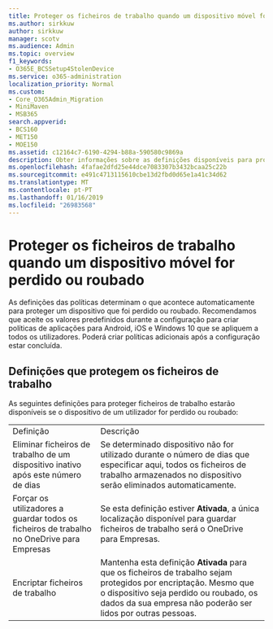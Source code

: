 ```yaml
---
title: Proteger os ficheiros de trabalho quando um dispositivo móvel for perdido ou roubado
ms.author: sirkkuw
author: sirkkuw
manager: scotv
ms.audience: Admin
ms.topic: overview
f1_keywords:
- O365E_BCSSetup4StolenDevice
ms.service: o365-administration
localization_priority: Normal
ms.custom:
- Core_O365Admin_Migration
- MiniMaven
- MSB365
search.appverid:
- BCS160
- MET150
- MOE150
ms.assetid: c12164c7-6190-4294-b88a-590580c9869a
description: Obter informações sobre as definições disponíveis para proteger os ficheiros de trabalho se o dispositivo do utilizador for perdido ou roubado.
ms.openlocfilehash: 4fafae2dfd25e44dce7083307b3432bcaa25c22b
ms.sourcegitcommit: e491c4713115610cbe13d2fbd0d65e1a41c34d62
ms.translationtype: MT
ms.contentlocale: pt-PT
ms.lasthandoff: 01/16/2019
ms.locfileid: "26983568"
---
```

# <a name="protect-work-files-when-a-mobile-device-is-lost-or-stolen"></a>Proteger os ficheiros de trabalho quando um dispositivo móvel for perdido ou roubado

As definições das políticas determinam o que acontece automaticamente para proteger um dispositivo que foi perdido ou roubado. Recomendamos que aceite os valores predefinidos durante a configuração para criar políticas de aplicações para Android, iOS e Windows 10 que se apliquem a todos os utilizadores. Poderá criar políticas adicionais após a configuração estar concluída.
  
## <a name="settings-that-protect-work-files"></a>Definições que protegem os ficheiros de trabalho

As seguintes definições para proteger ficheiros de trabalho estarão disponíveis se o dispositivo de um utilizador for perdido ou roubado:
  
|||
|:-----|:-----|
|Definição  <br/> |Descrição  <br/> |
|Eliminar ficheiros de trabalho de um dispositivo inativo após este número de dias  <br/> |Se determinado dispositivo não for utilizado durante o número de dias que especificar aqui, todos os ficheiros de trabalho armazenados no dispositivo serão eliminados automaticamente.  <br/> |
|Forçar os utilizadores a guardar todos os ficheiros de trabalho no OneDrive para Empresas  <br/> |Se esta definição estiver **Ativada**, a única localização disponível para guardar ficheiros de trabalho será o OneDrive para Empresas.  <br/> |
|Encriptar ficheiros de trabalho  <br/> |Mantenha esta definição **Ativada** para que os ficheiros de trabalho sejam protegidos por encriptação. Mesmo que o dispositivo seja perdido ou roubado, os dados da sua empresa não poderão ser lidos por outras pessoas.  <br/> |
   

